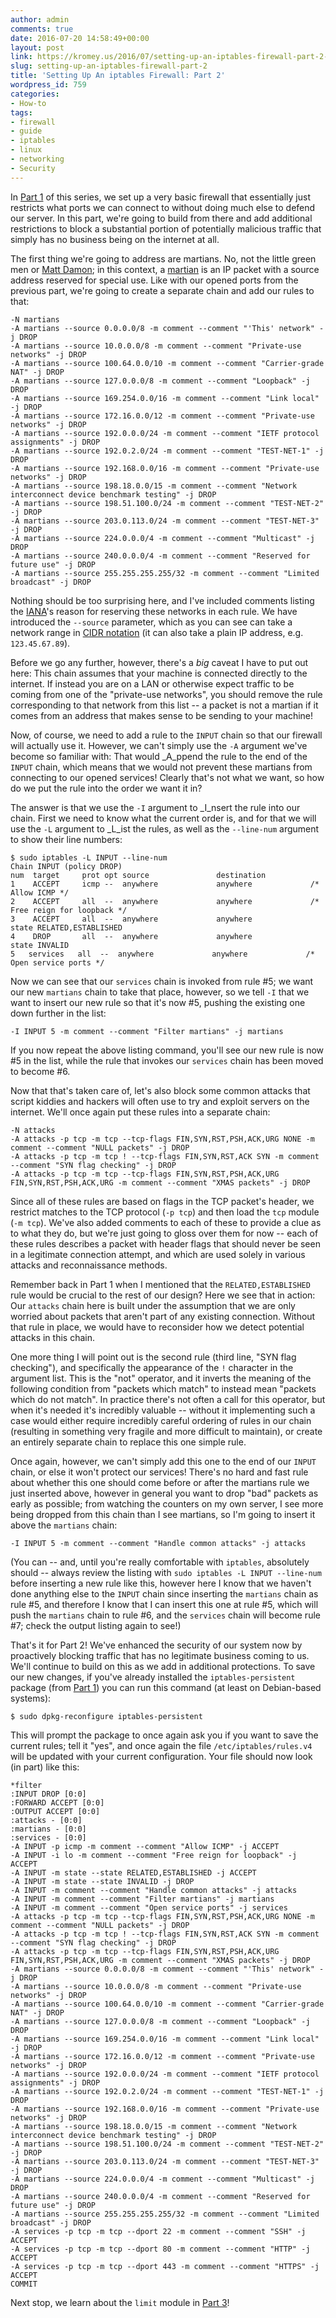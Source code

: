 ```yaml
---
author: admin
comments: true
date: 2016-07-20 14:58:49+00:00
layout: post
link: https://kromey.us/2016/07/setting-up-an-iptables-firewall-part-2-759.html
slug: setting-up-an-iptables-firewall-part-2
title: 'Setting Up An iptables Firewall: Part 2'
wordpress_id: 759
categories:
- How-to
tags:
- firewall
- guide
- iptables
- linux
- networking
- Security
---
```


In [Part 1](https://kromey.us/2016/07/setting-up-an-iptables-firewall-part-1-751.html) of this series, we set up a very basic firewall that essentially just restricts what ports we can connect to without doing much else to defend our server. In this part, we're going to build from there and add additional restrictions to block a substantial portion of potentially malicious traffic that simply has no business being on the internet at all.

The first thing we're going to address are martians. No, not the little green men or [Matt Damon](http://amzn.to/2arVdCk); in this context, a [martian](https://en.wikipedia.org/wiki/Martian_packet) is an IP packet with a source address reserved for special use. Like with our opened ports from the previous part, we're going to create a separate chain and add our rules to that:


    
    
    -N martians
    -A martians --source 0.0.0.0/8 -m comment --comment "'This' network" -j DROP
    -A martians --source 10.0.0.0/8 -m comment --comment "Private-use networks" -j DROP
    -A martians --source 100.64.0.0/10 -m comment --comment "Carrier-grade NAT" -j DROP
    -A martians --source 127.0.0.0/8 -m comment --comment "Loopback" -j DROP
    -A martians --source 169.254.0.0/16 -m comment --comment "Link local" -j DROP
    -A martians --source 172.16.0.0/12 -m comment --comment "Private-use networks" -j DROP
    -A martians --source 192.0.0.0/24 -m comment --comment "IETF protocol assignments" -j DROP
    -A martians --source 192.0.2.0/24 -m comment --comment "TEST-NET-1" -j DROP
    -A martians --source 192.168.0.0/16 -m comment --comment "Private-use networks" -j DROP
    -A martians --source 198.18.0.0/15 -m comment --comment "Network interconnect device benchmark testing" -j DROP
    -A martians --source 198.51.100.0/24 -m comment --comment "TEST-NET-2" -j DROP
    -A martians --source 203.0.113.0/24 -m comment --comment "TEST-NET-3" -j DROP
    -A martians --source 224.0.0.0/4 -m comment --comment "Multicast" -j DROP
    -A martians --source 240.0.0.0/4 -m comment --comment "Reserved for future use" -j DROP
    -A martians --source 255.255.255.255/32 -m comment --comment "Limited broadcast" -j DROP
    



Nothing should be too surprising here, and I've included comments listing the [IANA](https://en.wikipedia.org/wiki/Internet_Assigned_Numbers_Authority)'s reason for reserving these networks in each rule. We have introduced the `--source` parameter, which as you can see can take a network range in [CIDR notation](https://en.wikipedia.org/wiki/Cidr) (it can also take a plain IP address, e.g. `123.45.67.89`).

Before we go any further, however, there's a _big_ caveat I have to put out here: This chain assumes that your machine is connected directly to the internet. If instead you are on a LAN or otherwise expect traffic to be coming from one of the "private-use networks", you should remove the rule corresponding to that network from this list -- a packet is not a martian if it comes from an address that makes sense to be sending to your machine!

Now, of course, we need to add a rule to the `INPUT` chain so that our firewall will actually use it. However, we can't simply use the `-A` argument we've become so familiar with: That would _A_ppend the rule to the end of the `INPUT` chain, which means that we would not prevent these martians from connecting to our opened services! Clearly that's not what we want, so how do we put the rule into the order we want it in?

The answer is that we use the `-I` argument to _I_nsert the rule into our chain. First we need to know what the current order is, and for that we will use the `-L` argument to _L_ist the rules, as well as the `--line-num` argument to show their line numbers:


    
    
    $ sudo iptables -L INPUT --line-num
    Chain INPUT (policy DROP)
    num  target     prot opt source               destination         
    1    ACCEPT     icmp --  anywhere             anywhere             /* Allow ICMP */
    2    ACCEPT     all  --  anywhere             anywhere             /* Free reign for loopback */
    3    ACCEPT     all  --  anywhere             anywhere             state RELATED,ESTABLISHED
    4    DROP       all  --  anywhere             anywhere             state INVALID
    5   services   all  --  anywhere             anywhere             /* Open service ports */
    



Now we can see that our `services` chain is invoked from rule #5; we want our new `martians` chain to take that place, however, so we tell `-I` that we want to insert our new rule so that it's now #5, pushing the existing one down further in the list:


    
    
    -I INPUT 5 -m comment --comment "Filter martians" -j martians
    



If you now repeat the above listing command, you'll see our new rule is now #5 in the list, while the rule that invokes our `services` chain has been moved to become #6.

Now that that's taken care of, let's also block some common attacks that script kiddies and hackers will often use to try and exploit servers on the internet. We'll once again put these rules into a separate chain:


    
    
    -N attacks
    -A attacks -p tcp -m tcp --tcp-flags FIN,SYN,RST,PSH,ACK,URG NONE -m comment --comment "NULL packets" -j DROP
    -A attacks -p tcp -m tcp ! --tcp-flags FIN,SYN,RST,ACK SYN -m comment --comment "SYN flag checking" -j DROP
    -A attacks -p tcp -m tcp --tcp-flags FIN,SYN,RST,PSH,ACK,URG FIN,SYN,RST,PSH,ACK,URG -m comment --comment "XMAS packets" -j DROP
    



Since all of these rules are based on flags in the TCP packet's header, we restrict matches to the TCP protocol (`-p tcp`) and then load the `tcp` module (`-m tcp`). We've also added comments to each of these to provide a clue as to what they do, but we're just going to gloss over them for now -- each of these rules describes a packet with header flags that should never be seen in a legitimate connection attempt, and which are used solely in various attacks and reconnaissance methods.

Remember back in Part 1 when I mentioned that the `RELATED,ESTABLISHED` rule would be crucial to the rest of our design? Here we see that in action: Our `attacks` chain here is built under the assumption that we are only worried about packets that aren't part of any existing connection. Without that rule in place, we would have to reconsider how we detect potential attacks in this chain.

One more thing I will point out is the second rule (third line, "SYN flag checking"), and specifically the appearance of the `!` character in the argument list. This is the "not" operator, and it inverts the meaning of the following condition from "packets which match" to instead mean "packets which do not match". In practice there's not often a call for this operator, but when it's needed it's incredibly valuable -- without it implementing such a case would either require incredibly careful ordering of rules in our chain (resulting in something very fragile and more difficult to maintain), or create an entirely separate chain to replace this one simple rule.

Once again, however, we can't simply add this one to the end of our `INPUT` chain, or else it won't protect our services! There's no hard and fast rule about whether this one should come before or after the martians rule we just inserted above, however in general you want to drop "bad" packets as early as possible; from watching the counters on my own server, I see more being dropped from this chain than I see martians, so I'm going to insert it above the `martians` chain:


    
    
    -I INPUT 5 -m comment --comment "Handle common attacks" -j attacks
    



(You can -- and, until you're really comfortable with `iptables`, absolutely should -- always review the listing with `sudo iptables -L INPUT --line-num` before inserting a new rule like this, however here I know that we haven't done anything else to the `INPUT` chain since inserting the `martians` chain as rule #5, and therefore I know that I can insert this one at rule #5, which will push the `martians` chain to rule #6, and the `services` chain will become rule #7; check the output listing again to see!)

That's it for Part 2! We've enhanced the security of our system now by proactively blocking traffic that has no legitimate business coming to us. We'll continue to build on this as we add in additional protections. To save our new changes, if you've already installed the `iptables-persistent` package (from [Part 1](https://kromey.us/2016/07/setting-up-an-iptables-firewall-part-1-751.html)) you can run this command (at least on Debian-based systems):


    
    
    $ sudo dpkg-reconfigure iptables-persistent
    



This will prompt the package to once again ask you if you want to save the current rules; tell it "yes", and once again the file `/etc/iptables/rules.v4` will be updated with your current configuration. Your file should now look (in part) like this:


    
    
    *filter
    :INPUT DROP [0:0]
    :FORWARD ACCEPT [0:0]
    :OUTPUT ACCEPT [0:0]
    :attacks - [0:0]
    :martians - [0:0]
    :services - [0:0]
    -A INPUT -p icmp -m comment --comment "Allow ICMP" -j ACCEPT
    -A INPUT -i lo -m comment --comment "Free reign for loopback" -j ACCEPT
    -A INPUT -m state --state RELATED,ESTABLISHED -j ACCEPT
    -A INPUT -m state --state INVALID -j DROP
    -A INPUT -m comment --comment "Handle common attacks" -j attacks
    -A INPUT -m comment --comment "Filter martians" -j martians
    -A INPUT -m comment --comment "Open service ports" -j services
    -A attacks -p tcp -m tcp --tcp-flags FIN,SYN,RST,PSH,ACK,URG NONE -m comment --comment "NULL packets" -j DROP
    -A attacks -p tcp -m tcp ! --tcp-flags FIN,SYN,RST,ACK SYN -m comment --comment "SYN flag checking" -j DROP
    -A attacks -p tcp -m tcp --tcp-flags FIN,SYN,RST,PSH,ACK,URG FIN,SYN,RST,PSH,ACK,URG -m comment --comment "XMAS packets" -j DROP
    -A martians --source 0.0.0.0/8 -m comment --comment "'This' network" -j DROP
    -A martians --source 10.0.0.0/8 -m comment --comment "Private-use networks" -j DROP
    -A martians --source 100.64.0.0/10 -m comment --comment "Carrier-grade NAT" -j DROP
    -A martians --source 127.0.0.0/8 -m comment --comment "Loopback" -j DROP
    -A martians --source 169.254.0.0/16 -m comment --comment "Link local" -j DROP
    -A martians --source 172.16.0.0/12 -m comment --comment "Private-use networks" -j DROP
    -A martians --source 192.0.0.0/24 -m comment --comment "IETF protocol assignments" -j DROP
    -A martians --source 192.0.2.0/24 -m comment --comment "TEST-NET-1" -j DROP
    -A martians --source 192.168.0.0/16 -m comment --comment "Private-use networks" -j DROP
    -A martians --source 198.18.0.0/15 -m comment --comment "Network interconnect device benchmark testing" -j DROP
    -A martians --source 198.51.100.0/24 -m comment --comment "TEST-NET-2" -j DROP
    -A martians --source 203.0.113.0/24 -m comment --comment "TEST-NET-3" -j DROP
    -A martians --source 224.0.0.0/4 -m comment --comment "Multicast" -j DROP
    -A martians --source 240.0.0.0/4 -m comment --comment "Reserved for future use" -j DROP
    -A martians --source 255.255.255.255/32 -m comment --comment "Limited broadcast" -j DROP
    -A services -p tcp -m tcp --dport 22 -m comment --comment "SSH" -j ACCEPT
    -A services -p tcp -m tcp --dport 80 -m comment --comment "HTTP" -j ACCEPT
    -A services -p tcp -m tcp --dport 443 -m comment --comment "HTTPS" -j ACCEPT
    COMMIT
    



Next stop, we learn about the `limit` module in [Part 3](https://kromey.us/2016/07/setting-up-an-iptables-firewall-part-3-777.html)!
